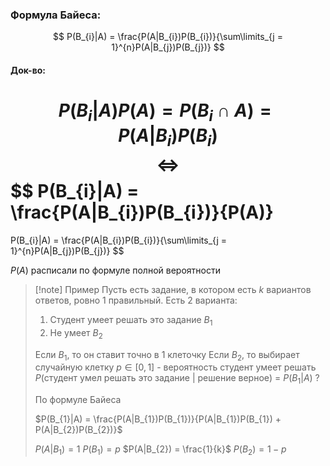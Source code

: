 
### Формула Байеса:

$$
P(B_{i}|A) = \frac{P(A|B_{i})P(B_{i})}{\sum\limits_{j = 1}^{n}P(A|B_{j})P(B_{j})}
$$
#### Док-во:

$$
P(B_{i}|A)P(A) = P(B_{i}\cap A) = P(A|B_{i})P(B_{i})
$$
$$
\iff
$$
$$
P(B_{i}|A) = \frac{P(A|B_{i})P(B_{i})}{P(A)}
=
P(B_{i}|A) = \frac{P(A|B_{i})P(B_{i})}{\sum\limits_{j = 1}^{n}P(A|B_{j})P(B_{j})}
$$

 $P(A)$ расписали по формуле полной вероятности

>[!note] Пример
>Пусть есть задание, в котором есть $k$ вариантов ответов, ровно 1 правильный.
>Есть 2 варианта:
>1. Студент умеет решать это задание $B_{1}$
>2. Не умеет $B_{2}$
>
>Если $B_{1}$, то он ставит точно в 1 клеточку
>Если $B_{2}$, то выбирает случайную клетку
>$p \in [0,1]$ - вероятность студент умеет решать
>$P(\text{студент умел решать это задание | решение верное})$ = $P(B_{1}|A)$ ?
>
>По формуле Байеса
>
>$P(B_{1}|A) = \frac{P(A|B_{1})P(B_{1})}{P(A|B_{1})P(B_{1}) + P(A|B_{2})P(B_{2})}$
>
>$P(A|B_{1}) = 1$
>$P(B_{1}) = p$
>$P(A|B_{2}) = \frac{1}{k}$
>$P(B_{2}) = 1-p$









